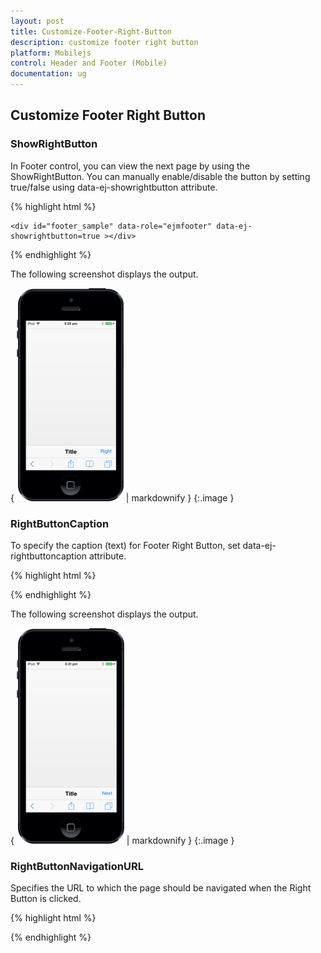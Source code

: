```yaml
---
layout: post
title: Customize-Footer-Right-Button
description: customize footer right button
platform: Mobilejs
control: Header and Footer (Mobile)
documentation: ug
---
```


## Customize Footer Right Button

### ShowRightButton

In Footer control, you can view the next page by using the ShowRightButton. You can manually enable/disable the button by setting true/false using data-ej-showrightbutton attribute.

{% highlight html %}



    <div id="footer_sample" data-role="ejmfooter" data-ej-showrightbutton=true ></div>  



{% endhighlight %}

The following screenshot displays the output.

{ ![](Customize-Footer-Right-Button_images/Customize-Footer-Right-Button_img1.png) | markdownify }
{:.image }




### RightButtonCaption

To specify the caption (text) for Footer Right Button, set data-ej-rightbuttoncaption attribute. 

{% highlight html %}



<div id="footer_sample" data-role="ejmfooter" data-ej-showrightbutton="true" data-ej-rightbuttoncaption="Next" ></div>



{% endhighlight %}

The following screenshot displays the output.

{ ![](Customize-Footer-Right-Button_images/Customize-Footer-Right-Button_img2.png) | markdownify }
{:.image }




### RightButtonNavigationURL

Specifies the URL to which the page should be navigated when the Right Button is clicked.

{% highlight html %}



<div id="footer_sample" data-role="ejmfooter" data-ej-showrightbutton="true" data-ej-rightbuttonnavigationurl="" ></div>



{% endhighlight %}




